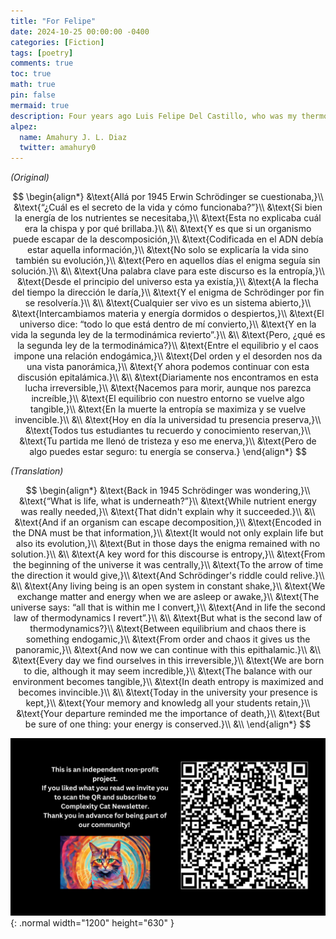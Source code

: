 ```yaml
---
title: "For Felipe"
date: 2024-10-25 00:00:00 -0400
categories: [Fiction]
tags: [poetry]
comments: true
toc: true 
math: true
pin: false
mermaid: true
description: Four years ago Luis Felipe Del Castillo, who was my thermodynamics professor at the time, passed away. In those days of mourning I wrote him a poem that was later published in the Revista Mexicana de Física. Here is the original and an accurate English translation of the poem.
alpez:
  name: Amahury J. L. Diaz
  twitter: amahury0
---
```

_(Original)_

$$
\begin{align*}
&\text{Allá por 1945 Erwin Schrödinger se cuestionaba,}\\
&\text{“¿Cuál es el secreto de la vida y cómo funcionaba?”}\\
&\text{Si bien la energía de los nutrientes se necesitaba,}\\
&\text{Esta no explicaba cuál era la chispa y por qué brillaba.}\\
&\\
&\text{Y es que si un organismo puede escapar de la descomposición,}\\
&\text{Codificada en el ADN debía estar aquella información,}\\
&\text{No solo se explicaría la vida sino también su evolución,}\\
&\text{Pero en aquellos días el enigma seguía sin solución.}\\
&\\
&\text{Una palabra clave para este discurso es la entropía,}\\
&\text{Desde el principio del universo esta ya existía,}\\
&\text{A la flecha del tiempo la dirección le daría,}\\
&\text{Y el enigma de Schrödinger por fin se resolvería.}\\
&\\
&\text{Cualquier ser vivo es un sistema abierto,}\\
&\text{Intercambiamos materia y energía dormidos o despiertos,}\\
&\text{El universo dice: “todo lo que está dentro de mí convierto,}\\
&\text{Y en la vida la segunda ley de la termodinámica revierto”.}\\
&\\
&\text{Pero, ¿qué es la segunda ley de la termodinámica?}\\
&\text{Entre el equilibrio y el caos impone una relación endogámica,}\\
&\text{Del orden y el desorden nos da una vista panorámica,}\\
&\text{Y ahora podemos continuar con esta discusión epitalámica.}\\
&\\
&\text{Diariamente nos encontramos en esta lucha irreversible,}\\
&\text{Nacemos para morir, aunque nos parezca increíble,}\\
&\text{El equilibrio con nuestro entorno se vuelve algo tangible,}\\
&\text{En la muerte la entropía se maximiza y se vuelve invencible.}\\
&\\
&\text{Hoy en día la universidad tu presencia preserva,}\\
&\text{Todos tus estudiantes tu recuerdo y conocimiento reservan,}\\
&\text{Tu partida me llenó de tristeza y eso me enerva,}\\
&\text{Pero de algo puedes estar seguro: tu energía se conserva.}
\end{align*}
$$

_(Translation)_

$$
\begin{align*}
&\text{Back in 1945 Schrödinger was wondering,}\\
&\text{“What is life, what is underneath?”}\\
&\text{While nutrient energy was really needed,}\\
&\text{That didn't explain why it succeeded.}\\
&\\
&\text{And if an organism can escape decomposition,}\\
&\text{Encoded in the DNA must be that information,}\\
&\text{It would not only explain life but also its evolution,}\\
&\text{But in those days the enigma remained with no solution.}\\
&\\
&\text{A key word for this discourse is entropy,}\\
&\text{From the beginning of the universe it was centrally,}\\
&\text{To the arrow of time the direction it would give,}\\
&\text{And Schrödinger's riddle could relive.}\\
&\\
&\text{Any living being is an open system in constant shake,}\\
&\text{We exchange matter and energy when we are asleep or awake,}\\
&\text{The universe says: “all that is within me I convert,}\\
&\text{And in life the second law of thermodynamics I revert”.}\\
&\\
&\text{But what is the second law of thermodynamics?}\\
&\text{Between equilibrium and chaos there is something endogamic,}\\
&\text{From order and chaos it gives us the panoramic,}\\
&\text{And now we can continue with this epithalamic.}\\
&\\
&\text{Every day we find ourselves in this irreversible,}\\
&\text{We are born to die, although it may seem incredible,}\\
&\text{The balance with our environment becomes tangible,}\\
&\text{In death entropy is maximized and becomes invincible.}\\
&\\
&\text{Today in the university your presence is kept,}\\
&\text{Your memory and knowledg all your students retain,}\\
&\text{Your departure reminded me the importance of death,}\\
&\text{But be sure of one thing: your energy is conserved.}\\
&\\
\end{align*}
$$

![Desktop View](/assets/img/fix/complexity-cat-newsletter.png){: .normal width="1200" height="630" }
